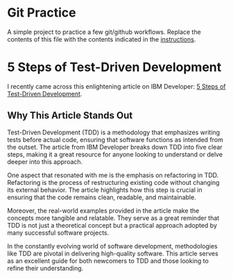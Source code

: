 # Git Practice
A simple project to practice a few git/github workflows.  Replace the contents of this file with the contents indicated in the [instructions](./instructions.md).

# 5 Steps of Test-Driven Development

I recently came across this enlightening article on IBM Developer: [5 Steps of Test-Driven Development](https://developer.ibm.com/articles/5-steps-of-test-driven-development/).

## Why This Article Stands Out

Test-Driven Development (TDD) is a methodology that emphasizes writing tests before actual code, ensuring that software functions as intended from the outset. The article from IBM Developer breaks down TDD into five clear steps, making it a great resource for anyone looking to understand or delve deeper into this approach.

One aspect that resonated with me is the emphasis on refactoring in TDD. Refactoring is the process of restructuring existing code without changing its external behavior. The article highlights how this step is crucial in ensuring that the code remains clean, readable, and maintainable.

Moreover, the real-world examples provided in the article make the concepts more tangible and relatable. They serve as a great reminder that TDD is not just a theoretical concept but a practical approach adopted by many successful software projects.

In the constantly evolving world of software development, methodologies like TDD are pivotal in delivering high-quality software. This article serves as an excellent guide for both newcomers to TDD and those looking to refine their understanding.
